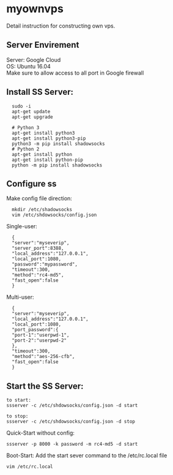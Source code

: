 # myownvps
Detail instruction for constructing own vps.
## Server Envirement
Server: Google Cloud  
OS: Ubuntu 16.04  
Make sure to allow access to all port in Google firewall  
## Install SS Server:
```
  sudo -i
  apt-get update
  apt-get upgrade
  
  # Python 3
  apt-get install python3
  apt-get install python3-pip
  python3 -m pip install shadowsocks
  # Python 2
  apt-get install python
  apt-get install python-pip
  python -m pip install shadowsocks
```
## Configure ss
  Make config file direction:
```
  mkdir /etc/shadowsocks
  vim /etc/shdowsocks/config.json
```
  Single-user:
```
  {
  "server":"myseverip",  
  "server_port":8388,
  "local_address":"127.0.0.1",
  "local_port":1080,
  "password":"mypassword",
  "timeout":300,
  "method":"rc4-md5",
  "fast_open":false
  }
```
  Multi-user:
```
  {
  "server":"myseverip",
  "local_address":"127.0.0.1",
  "local_port":1080,
  "port_password":{
  "port-1":"userpwd-1",
  "port-2":"userpwd-2"
  },
  "timeout":300,
  "method":"aes-256-cfb",
  "fast_open":false
  }
```
## Start the SS Server:
```
to start:
ssserver -c /etc/shdowsocks/config.json -d start

to stop:
ssserver -c /etc/shdowsocks/config.json -d stop
```

Quick-Start without config:
```
ssserver -p 8000 -k password -m rc4-md5 -d start
```

Boot-Start:
Add the start sever command to the /etc/rc.local file
```	
vim /etc/rc.local
```
